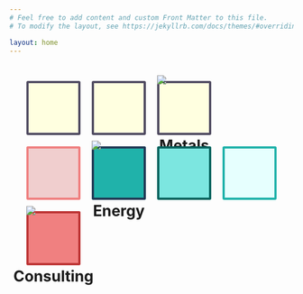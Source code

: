```yaml
---
# Feel free to add content and custom Front Matter to this file.
# To modify the layout, see https://jekyllrb.com/docs/themes/#overriding-theme-defaults

layout: home
---
```


<style>
div.container {
    margin: 5%;
    justify-content: center;
    align-items: center;
    display: grid;
    grid-template-columns: repeat(4, 23.2%);
    gap: 20px;
    padding: 20px;

    div.element { 
        text-align: center;
        width: 100%;
        padding-top: 100%;
        box-shadow: rgba(37, 31, 66, 0.8) 0px 0px 0px 4px inset;
        border-radius: 3%;
        position: relative;
        h1 {
            position: absolute;
            font-size: min(3cqw, 20pt);
            top: 80%;
            left: 50%;
            font-weight: bold;
            transform: translate(-50%, -50%);
        }
        img {
            position: absolute;
            top: -10%;
            left: 0%;
        }
    }
}

/* @media only screen and (max-width: 600px) {
    div.container {
        grid-template-columns: repeat(4, 20.5%);
        grid-template-rows: repeat(7, 13.2%);
        grid-auto-flow: column;

        div.element {
            h1 {
                font-size: min(7cqw, 28pt);
            }
        }
    }
} */
</style>

<div class="container">
    <div class="element" style="background-color: lightyellow;">
    </div>
    <div class="element" style="background-color: lightyellow;">
    </div>
    <div class="element" style="background-color: lightyellow;">
        <img src="/assets/images/blade.png">
        <h1>Metals</h1>
    </div>
    <div class="element" style="visibility: hidden;">
    </div>
    <div class="element" style="background-color: #f0cece;
    box-shadow: lightcoral 0px 0px 0px 4px inset;">
    </div>
    <div class="element" style="background-color: lightseagreen;">
        <img src="/assets/images/wind.png">
        <h1>Energy</h1>
    </div>
    <div class="element" style="background-color: #7ce6e0;
    box-shadow: #04635e 0px 0px 0px 4px inset;">
    </div>
    <div class="element" style="background-color: #e6fffe;
    box-shadow: lightseagreen 0px 0px 0px 4px inset;">
    </div>
    <div class="element" style="background-color: lightcoral;
    box-shadow: #bd3535 0px 0px 0px 4px inset;
    ">
        <img src="/assets/images/energy.png">
        <h1>Consulting</h1>
    </div>
</div>
